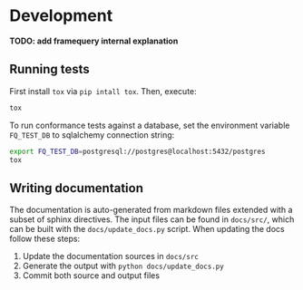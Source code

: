 # Development

**TODO: add framequery internal explanation**

## Running tests

First install `tox` via `pip intall tox`. Then, execute:

```bash
tox
```

To run conformance tests against a database, set the environment variable 
`FQ_TEST_DB` to sqlalchemy connection string:

```bash
export FQ_TEST_DB=postgresql://postgres@localhost:5432/postgres
tox
```

## Writing documentation

The documentation is auto-generated from markdown files extended with a subset
of sphinx directives. The input files can be found in `docs/src/`, which can be
built with the `docs/update_docs.py` script. When updating the docs follow 
these steps:

1. Update the documentation sources in `docs/src`
2. Generate the output with `python docs/update_docs.py`
3. Commit both source and output files
